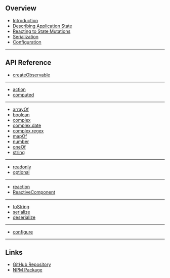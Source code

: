## Overview
* [Introduction](/README.md)
* [Describing Application State]()
* [Reacting to State Mutations]()
* [Serialization]()
* [Configuration]()
---
## API Reference
* [createObservable](/docs/describing-state/createObservable.md)
---
* [action](/docs/describing-state/action.md)
* [computed](/docs/describing-state/computed.md)
---
* [arrayOf](/docs/describing-state/types/arrayOf.md)
* [boolean](/docs/describing-state/types/boolean.md)
* [complex](/docs/describing-state/types/complex.md)
* [complex.date](/docs/describing-state/types/complex.date.md)
* [complex.regex](/docs/describing-state/types/complex.regex.md)
* [mapOf](/docs/describing-state/types/mapOf.md)
* [number](/docs/describing-state/types/number.md)
* [oneOf](/docs/describing-state/types/oneOf.md)
* [string](/docs/describing-state/types/string.md)
---
* [readonly](/docs/describing-state/modifiers/readonly.md)
* [optional](/docs/describing-state/modifiers/optional.md)
---
* [reaction](/docs/reacting/reaction.md)
* [ReactiveComponent](/docs/reacting/ReactiveComponent.md)
---
* [toString](/docs/serialization/toString.md)
* [serialize](/docs/serialization/serialize.md)
* [deserialize](/docs/serialization/deserialize.md)
---
* [configure](/docs/configuration/configure.md)
---
## Links
* [GitHub Repository](https://github.com/fnxjs/fnx)
* [NPM Package](https://www.npmjs.com/package/fnx)
